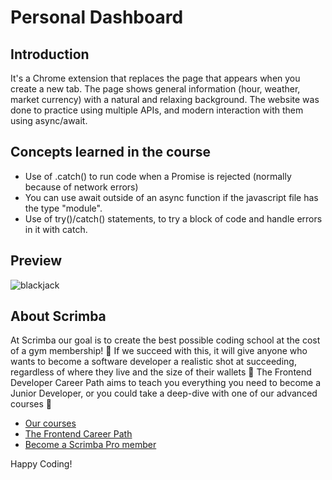 # Personal Dashboard
## Introduction
It's a Chrome extension that replaces the page that appears when you create a new tab. The page shows general information (hour, weather, market currency) with a natural and relaxing background. 
The website was done to practice using multiple APIs, and modern interaction with them using async/await.
## Concepts learned in the course
  - Use of .catch() to run code when a Promise is rejected (normally because of network errors)
  - You can use await outside of an async function if the javascript file has the type "module".
  - Use of try()/catch() statements, to try a block of code and handle errors in it with catch.
## Preview
![blackjack](https://github.com/AlexMakowiecki/blackjack/assets/122258496/6d248bc9-fb3f-42e8-8b12-b13a61c075f7)

## About Scrimba

At Scrimba our goal is to create the best possible coding school at the cost of a gym membership! 💜
If we succeed with this, it will give anyone who wants to become a software developer a realistic shot at succeeding, regardless of where they live and the size of their wallets 🎉
The Frontend Developer Career Path aims to teach you everything you need to become a Junior Developer, or you could take a deep-dive with one of our advanced courses 🚀

- [Our courses](https://scrimba.com/allcourses)
- [The Frontend Career Path](https://scrimba.com/learn/frontend)
- [Become a Scrimba Pro member](https://scrimba.com/pricing)

Happy Coding!

